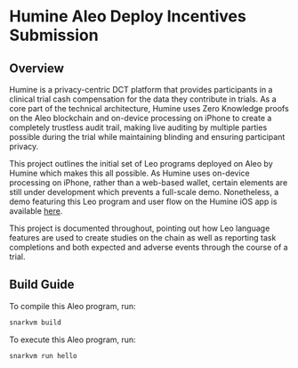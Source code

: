 # Humine Aleo Deploy Incentives Submission
## Overview
Humine is a privacy-centric DCT platform that provides participants in a clinical trial cash compensation for the data they contribute in trials. As a core part of the technical architecture, Humine uses Zero Knowledge proofs on the Aleo blockchain and on-device processing on iPhone to create a completely trustless audit trail, making live auditing by multiple parties possible during the trial while maintaining blinding and ensuring participant privacy.

This project outlines the initial set of Leo programs deployed on Aleo by Humine which makes this all possible. As Humine uses on-device processing on iPhone, rather than a web-based wallet, certain elements are still under development which prevents a full-scale demo. Nonetheless, a demo featuring this Leo program and user flow on the Humine iOS app is available [here]().

This project is documented throughout, pointing out how Leo language features are used to create studies on the chain as well as reporting task completions and both expected and adverse events through the course of a trial.
## Build Guide

To compile this Aleo program, run:
```bash
snarkvm build
```

To execute this Aleo program, run:
```bash
snarkvm run hello
```
